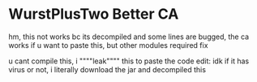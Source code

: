 # WurstPlusTwo Better CA
hm, this not works bc its decompiled and some lines are bugged, the ca works if u want to paste this, but other modules required fix <br>


u cant compile this, i """"leak"""" this to paste the code
edit: idk if it has virus or not, i literally download the jar and decompiled this
